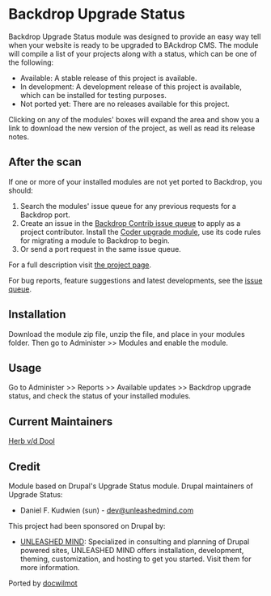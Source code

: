 Backdrop Upgrade Status
=======================

Backdrop Upgrade Status module was designed to provide an easy way tell when
your website is ready to be upgraded to BAckdrop CMS. The module will compile a
list of your projects along with a status, which can be one of the following:

* Available: A stable release of this project is available.
* In development: A development release of this project is available, which can
be installed for testing purposes.
* Not ported yet: There are no releases available for this project.

Clicking on any of the modules' boxes will expand the area and show you a link
to download the new version of the project, as well as read its release notes.

After the scan
--------------

If one or more of your installed modules are not yet ported to Backdrop, you
should:

1. Search the modules' issue queue for any previous requests for a Backdrop
port.
2. Create an issue in the [Backdrop Contrib issue queue](https://github.com/backdrop-ops/contrib/issues)
to apply as a project contributor. Install the [Coder upgrade module](https://github.com/backdrop-contrib/coder_upgrade),
use its code rules for migrating a module to Backdrop to begin.
3. Or send a port request in the same issue queue.

For a full description visit [the project page](https://www.drupal.org/project/backdrop_upgrade_status).

For bug reports, feature suggestions and latest developments, see the
[issue queue](https://www.drupal.org/project/issues/backdrop_upgrade_status).

Installation
------------

Download the module zip file, unzip the file, and place in your modules folder.
Then go to Administer >> Modules and enable the module.

Usage
-----

Go to Administer >> Reports >> Available updates >> Backdrop upgrade status,
and check the status of your installed modules.

Current Maintainers
-------------------

[Herb v/d Dool](https://www.drupal.org/u/nubeli)

Credit
------

Module based on Drupal's Upgrade Status module.
Drupal maintainers of Upgrade Status:

* Daniel F. Kudwien (sun) - dev@unleashedmind.com

This project had been sponsored on Drupal by:

* [UNLEASHED MIND](http://www.unleashedmind.com): Specialized in consulting and
planning of Drupal powered sites, UNLEASHED MIND offers installation, development, theming, customization, and hosting to get you started. Visit them for more information.

Ported by [docwilmot](https://github.com/docwilmot)
